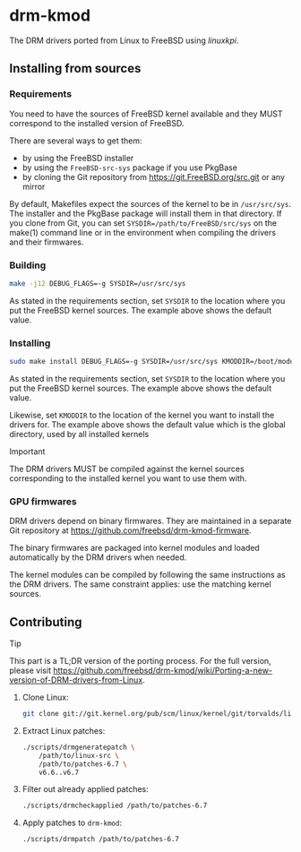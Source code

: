 # drm-kmod

The DRM drivers ported from Linux to FreeBSD using *linuxkpi*.

## Installing from sources

### Requirements

You need to have the sources of FreeBSD kernel available and they MUST
correspond to the installed version of FreeBSD.

There are several ways to get them:
* by using the FreeBSD installer
* by using the `FreeBSD-src-sys` package if you use PkgBase
* by cloning the Git repository from https://git.FreeBSD.org/src.git or any mirror

By default, Makefiles expect the sources of the kernel to be in `/usr/src/sys`.
The installer and the PkgBase package will install them in that directory. If
you clone from Git, you can set `SYSDIR=/path/to/FreeBSD/src/sys` on the
make(1) command line or in the environment when compiling the drivers and their
firmwares.

### Building

```sh
make -j12 DEBUG_FLAGS=-g SYSDIR=/usr/src/sys
```

As stated in the requirements section, set `SYSDIR` to the location where you
put the FreeBSD kernel sources. The example above shows the default value.

### Installing

```sh
sudo make install DEBUG_FLAGS=-g SYSDIR=/usr/src/sys KMODDIR=/boot/modules
```

As stated in the requirements section, set `SYSDIR` to the location where you
put the FreeBSD kernel sources. The example above shows the default value.

Likewise, set `KMODDIR` to the location of the kernel you want to install the
drivers for. The example above shows the default value which is the global
directory, used by all installed kernels

> [!IMPORTANT]
> The DRM drivers MUST be compiled against the kernel sources corresponding to
> the installed kernel you want to use them with.

### GPU firmwares

DRM drivers depend on binary firmwares. They are maintained in a separate Git
repository at https://github.com/freebsd/drm-kmod-firmware.

The binary firmwares are packaged into kernel modules and loaded automatically
by the DRM drivers when needed.

The kernel modules can be compiled by following the same instructions as the
DRM drivers. The same constraint applies: use the matching kernel sources.

## Contributing

> [!TIP]
> This part is a TL;DR version of the porting process. For the full version,
> please visit
> https://github.com/freebsd/drm-kmod/wiki/Porting-a-new-version-of-DRM-drivers-from-Linux.

1. Clone Linux:

    ```sh
    git clone git://git.kernel.org/pub/scm/linux/kernel/git/torvalds/linux.git /path/to/linux-src
    ```

2. Extract Linux patches:

    ```sh
    ./scripts/drmgeneratepatch \
        /path/to/linux-src \
        /path/to/patches-6.7 \
        v6.6..v6.7
    ```

3. Filter out already applied patches:

    ```sh
    ./scripts/drmcheckapplied /path/to/patches-6.7
    ```

4. Apply patches to `drm-kmod`:

    ```sh
    ./scripts/drmpatch /path/to/patches-6.7
    ```
